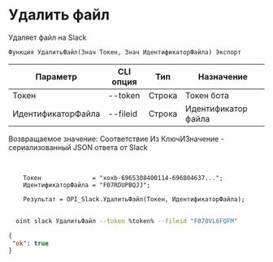 ﻿---
sidebar_position: 4
---

# Удалить файл
 Удаляет файл на Slack



`Функция УдалитьФайл(Знач Токен, Знач ИдентификаторФайла) Экспорт`

  | Параметр | CLI опция | Тип | Назначение |
  |-|-|-|-|
  | Токен | --token | Строка | Токен бота |
  | ИдентификаторФайла | --fileid | Строка | Идентификатор файла |

  
  Возвращаемое значение:   Соответствие Из КлючИЗначение - сериализованный JSON ответа от Slack

<br/>




```bsl title="Пример кода"
    Токен              = "xoxb-6965308400114-696804637...";
    ИдентификаторФайла = "F07RDUPBQJJ";

    Результат = OPI_Slack.УдалитьФайл(Токен, ИдентификаторФайла);
```



```sh title="Пример команды CLI"
    
  oint slack УдалитьФайл --token %token% --fileid "F070VL6FQFM"

```

```json title="Результат"
{
 "ok": true
}
```
